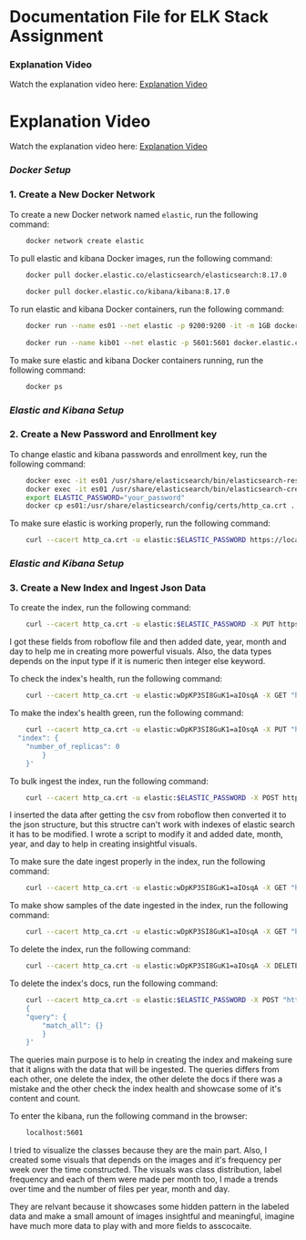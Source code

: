 # **Documentation File for ELK Stack Assignment**

### Explanation Video
Watch the explanation video here: [Explanation Video](https://drive.google.com/file/d/1x5PsIuJY_tG-2mtxuQiIVzL7utYFjvmc/view?usp=drive_link)

# Explanation Video
Watch the explanation video here: <a href="https://drive.google.com/file/d/1x5PsIuJY_tG-2mtxuQiIVzL7utYFjvmc/view?usp=drive_link" target="_blank">Explanation Video</a>

### *Docker Setup*

### 1. Create a New Docker Network
To create a new Docker network named `elastic`, run the following command:
    
```bash
    docker network create elastic
```

To pull elastic and kibana Docker images, run the following command:
    
```bash
    docker pull docker.elastic.co/elasticsearch/elasticsearch:8.17.0
    
    docker pull docker.elastic.co/kibana/kibana:8.17.0
```

To run elastic and kibana Docker containers, run the following command:
    
```bash
    docker run --name es01 --net elastic -p 9200:9200 -it -m 1GB docker.elastic.co/elasticsearch/elasticsearch:8.17.0
    
    docker run --name kib01 --net elastic -p 5601:5601 docker.elastic.co/kibana/kibana:8.17.0
```

To make sure elastic and kibana Docker containers running, run the following command:
    
```bash
    docker ps
```

### *Elastic and Kibana Setup*

### 2. Create a New Password and Enrollment key

To change elastic and kibana passwords and enrollment key, run the following command:
    
```bash
    docker exec -it es01 /usr/share/elasticsearch/bin/elasticsearch-reset-password -u elastic
    docker exec -it es01 /usr/share/elasticsearch/bin/elasticsearch-create-enrollment-token -s kibana
    export ELASTIC_PASSWORD="your_password"
    docker cp es01:/usr/share/elasticsearch/config/certs/http_ca.crt .
```

To make sure elastic is working properly, run the following command:
    
```bash
    curl --cacert http_ca.crt -u elastic:$ELASTIC_PASSWORD https://localhost:9200
```

### *Elastic and Kibana Setup*

### 3. Create a New Index and Ingest Json Data

To create the index, run the following command:
    
```bash
    curl --cacert http_ca.crt -u elastic:$ELASTIC_PASSWORD -X PUT https://localhost:9200/annotate_pics_flattened -H "Content-Type: application/json" -d '{"mappings":{"properties":{"filename":{"type":"keyword"},"width":{"type":"integer"},"height":{"type":"integer"},"class":{"type":"keyword"},"xmin":{"type":"integer"},"ymin":{"type":"integer"},"xmax":{"type":"integer"},"ymax":{"type":"integer"},"date":{"type":"date","format":"yyyy-MM-dd"},"year":{"type":"integer"},"month":{"type":"integer"},"day":{"type":"integer"}}}}'
```
I got these fields from roboflow file and then added date, year, month and day to help me in creating more powerful visuals. Also, the data types depends on the input type if it is numeric then integer else keyword.


To check the index's health, run the following command:
    
```bash
    curl --cacert http_ca.crt -u elastic:wDpKP3SI8GuK1=aIOsqA -X GET "https://localhost:9200/_cat/indices?v"
```

To make the index's health green, run the following command:
    
```bash
    curl --cacert http_ca.crt -u elastic:wDpKP3SI8GuK1=aIOsqA -X PUT "https://localhost:9200/annotate_pics_flattened/_settings" -H "Content-Type: application/json" -d '{
  "index": {
    "number_of_replicas": 0
        }
    }'
```


To bulk ingest the index, run the following command:
    
```bash
    curl --cacert http_ca.crt -u elastic:$ELASTIC_PASSWORD -X POST https://localhost:9200/annotate_pics_flattened/_bulk -H "Content-Type: application/json" --data-binary @flattened.json
```
I inserted the data after getting the csv from roboflow then converted it to the json structure, but this structre can't work with indexes of elastic search it has to be modified. I wrote a script to modify it and added date, month, year, and day to help in creating insightful visuals.

To make sure the date ingest properly in the index, run the following command:
    
```bash
    curl --cacert http_ca.crt -u elastic:wDpKP3SI8GuK1=aIOsqA -X GET "https://localhost:9200/annotate_pics_flattened/_count"
```


To make show samples of the date ingested in the index, run the following command:
    
```bash
    curl --cacert http_ca.crt -u elastic:wDpKP3SI8GuK1=aIOsqA -X GET "https://localhost:9200/annotate_pics_flattened/_search?pretty="true""
```

To delete the index, run the following command:
    
```bash
    curl --cacert http_ca.crt -u elastic:wDpKP3SI8GuK1=aIOsqA -X DELETE "https://localhost:9200/annotate_pics_flattened"
```


To delete the index's docs, run the following command:
    
```bash
    curl --cacert http_ca.crt -u elastic:$ELASTIC_PASSWORD -X POST "https://localhost:9200/annotate_pics_flattened/_delete_by_query" -H "Content-Type: application/json" -d'
    {
    "query": {
        "match_all": {}
        }
    }'
```

The queries main purpose is to  help in creating the index and makeing sure that it aligns with the data that will be ingested. The queries differs from each other, one delete the index, the other delete the docs if there was a mistake and the other check the index health and showcase some of it's content and count.

To enter the kibana, run the following command in the browser:
    
```bash
    localhost:5601
```

I tried to visualize the classes because they are the main part. Also, I created some visuals that depends on the images and it's frequency per week over the time constructed. The visuals was class distribution, label frequency and each of them were made per month too, I made a trends over time and the number of files per year, month and day.

They are relvant because it showcases some hidden pattern in the labeled data and make a small amount of images insightful and meaningful, imagine have much more data to play with and more fields to asscocaite.
